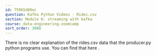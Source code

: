 ```yaml
---
id: 759b5d80ec
question: Kafka Python Videos - Rides.csv
section: Module 6: streaming with kafka
course: data-engineering-zoomcamp
sort_order: 3980
---
```


There is no clear explanation of the rides.csv data that the producer.py python programs use. You can find that here .

